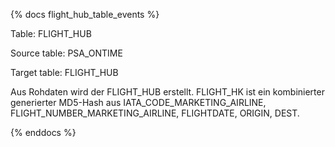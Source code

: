 {% docs flight_hub_table_events %}

Table: FLIGHT_HUB

Source table: PSA_ONTIME

Target table: FLIGHT_HUB

Aus Rohdaten wird der FLIGHT_HUB erstellt. FLIGHT_HK ist ein kombinierter generierter MD5-Hash aus IATA_CODE_MARKETING_AIRLINE, 
FLIGHT_NUMBER_MARKETING_AIRLINE, FLIGHTDATE, ORIGIN, DEST.

{% enddocs %}